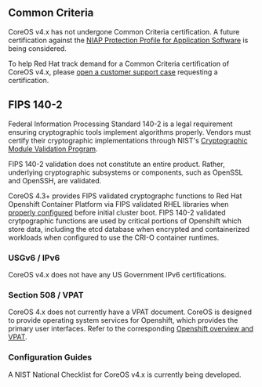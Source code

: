 ## Common Criteria
CoreOS v4.x has not undergone Common Criteria certification. A future certification
against the [NIAP Protection Profile for Application Software](https://www.niap-ccevs.org/Profile/Info.cfm?PPID=394&id=394) is being considered.

To help Red Hat track demand for a Common Criteria certification of CoreOS v4.x, please <a href="https://access.redhat.com/support/cases/#/case/new">open a customer support case</a> requesting a certification.

## FIPS 140-2
Federal Information Processing Standard 140-2 is a legal requirement ensuring cryptographic tools implement algorithms properly. Vendors must certify their cryptographic implementations through NIST's [Cryptographic Module Validation Program](https://csrc.nist.gov/Projects/Cryptographic-Module-Validation-Program).

FIPS 140-2 validation does not constitute an entire product. Rather, underlying cryptographic
subsystems or components, such as OpenSSL and OpenSSH, are validated. 

CoreOS 4.3+ provides FIPS validated cryptographc functions to Red Hat Openshift Container Platform via FIPS validated RHEL libraries when [properly configured](https://docs.openshift.com/container-platform/4.3/installing/installing-fips.html) before initial cluster boot. FIPS 140-2 validated crytpographic functions are used by critical portions of Openshift which store data, including the etcd database when encrypted and containerized workloads when configured to use the CRI-O container runtimes.

### USGv6 / IPv6
CoreOS v4.x does not have any US Government IPv6 certifications.

### Section 508 / VPAT
CoreOS 4.x does not currently have a VPAT document. CoreOS is designed to provide operating system services for Openshift, which provides the primary user interfaces. Refer to the corresponding [Openshift overview and VPAT](https://atopathways.redhatgov.io/ato/products/openshift-container-platform-4/Overview).

### Configuration Guides
A NIST National Checklist for CoreOS v4.x is currently being developed. 
